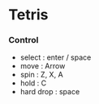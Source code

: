 # Tetris
### Control
* select : enter / space
* move : Arrow
* spin : Z, X, A
* hold : C
* hard drop : space
